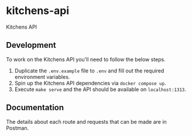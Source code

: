 # kitchens-api
Kitchens API

## Development

To work on the Kitchens API you'll need to follow the below steps.

1. Duplicate the `.env.example` file to `.env` and fill out the required environment variables.
2. Spin up the Kitchens API dependencies via `docker compose up`.
3. Execute `make serve` and the API should be available on `localhost:1313`.

## Documentation

The details about each route and requests that can be made are in Postman.
